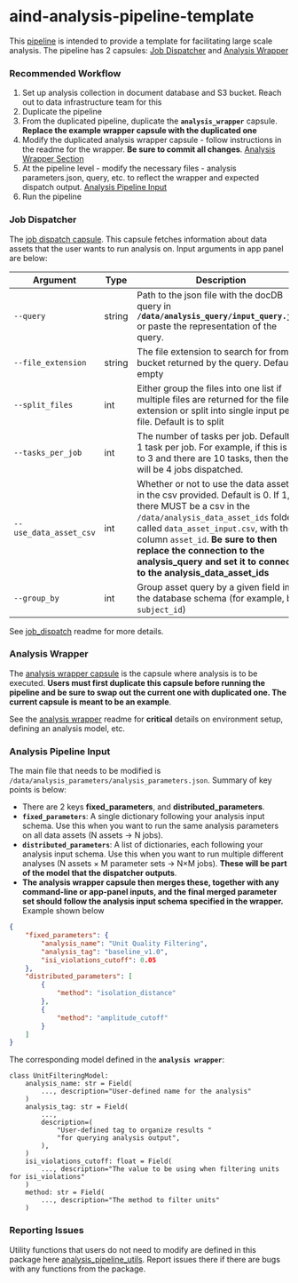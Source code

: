 # aind-analysis-pipeline-template

This [pipeline](https://codeocean.allenneuraldynamics.org/capsule/8624294/tree) is intended to provide a template for facilitating large scale analysis. The pipeline has 2 capsules:
[Job Dispatcher](#job-dispatcher) and [Analysis Wrapper](#analysis-wrapper)

### Recommended Workflow
1. Set up analysis collection in document database and S3 bucket. Reach out to data infrastructure team for this
2. Duplicate the pipeline
3. From the duplicated pipeline, duplicate the **`analysis_wrapper`** capsule. **Replace the example wrapper capsule with the duplicated one**
4. Modify the duplicated analysis wrapper capsule - follow instructions in the readme for the wrapper. **Be sure to commit all changes**. [Analysis Wrapper Section](#analysis-wrapper)
5. At the pipeline level - modify the necessary files - analysis parameters.json, query, etc. to reflect the wrapper and expected dispatch output. [Analysis Pipeline Input](#analysis-pipeline-input)
6. Run the pipeline

### Job Dispatcher
The [job dispatch capsule](https://codeocean.allenneuraldynamics.org/capsule/9303168/tree). This capsule fetches information about data assets that the user wants to run analysis on. Input arguments in app panel are below:

| Argument               | Type    | Description                                                                                                                                             |
|------------------------|---------|---------------------------------------------------------------------------------------------------------------------------------------------------------|
| `--query`  | string | Path to the json file with the docDB query in **`/data/analysis_query/input_query.json`** or paste the representation of the query.
| `--file_extension`      | string  | The file extension to search for from the bucket returned by the query. Default is empty                                                                                                             |
| `--split_files`   | int  | Either group the files into one list if multiple files are returned for the file extension or split into single input per file. Default is to split
| `--tasks_per_job`    | int  |  The number of tasks per job. Default is 1 task per job. For example, if this is set to 3 and there are 10 tasks, then there will be 4 jobs dispatched.
| `--use_data_asset_csv`  | int | Whether or not to use the data asset ids in the csv provided. Default is 0. If 1, there MUST be a csv in the `/data/analysis_data_asset_ids` folder called `data_asset_input.csv`, with the column `asset_id`. **Be sure to then replace the connection to the analysis_query and set it to connect to the analysis_data_asset_ids**
| `--group_by`  | int | Group asset query by a given field in the database schema (for example, by `subject_id`)

See [job_dispatch](https://github.com/AllenNeuralDynamics/aind-analysis-job-dispatch) readme for more details.

### Analysis Wrapper
The [analysis wrapper capsule](https://codeocean.allenneuraldynamics.org/capsule/7739912/tree) is the capsule where analysis is to be executed. **Users must first duplicate this capsule before running the pipeline and be sure to swap out the current one with duplicated one. The current capsule is meant to be an example**. 

See the [analysis wrapper](https://github.com/AllenNeuralDynamics/aind-analysis-wrapper) readme for **critical** details on environment setup, defining an analysis model, etc.

### Analysis Pipeline Input 
The main file that needs to be modified is `/data/analysis_parameters/analysis_parameters.json`. Summary of key points is below:
* There are 2 keys **fixed_parameters**, and **distributed_parameters**.
* **`fixed_parameters`**: A single dictionary following your analysis input schema. Use this when you want to run the same analysis parameters on all data assets (N assets → N jobs).
* **`distributed_parameters`**: A list of dictionaries, each following your analysis input schema. Use this when you want to run multiple different analyses (N assets × M parameter sets → N×M jobs). **These will be part of the model that the dispatcher outputs**.
* **The analysis wrapper capsule then merges these, together with any command-line or app-panel inputs, and the final merged parameter set should follow the analysis input schema specified in the wrapper.** Example shown below

```json
{
    "fixed_parameters": {
        "analysis_name": "Unit Quality Filtering",
        "analysis_tag": "baseline_v1.0",
        "isi_violations_cutoff": 0.05
    },
    "distributed_parameters": [
        {
            "method": "isolation_distance"
        },
        {
            "method": "amplitude_cutoff"
        }
    ]
}
```

The corresponding model defined in the **`analysis wrapper`**:
```
class UnitFilteringModel:
    analysis_name: str = Field(
        ..., description="User-defined name for the analysis"
    )
    analysis_tag: str = Field(
        ...,
        description=(
            "User-defined tag to organize results "
            "for querying analysis output",
        ),
    )
    isi_violations_cutoff: float = Field(
        ..., description="The value to be using when filtering units for isi_violations"
    )
    method: str = Field(
        ..., description="The method to filter units"
    )
```

### Reporting Issues
Utility functions that users do not need to modify are defined in this package here [analysis_pipeline_utils](https://github.com/AllenNeuralDynamics/analysis-pipeline-utils). Report issues there if there are bugs with any functions from the package.


